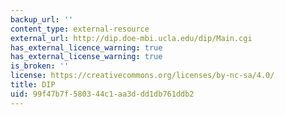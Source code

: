 ```yaml
---
backup_url: ''
content_type: external-resource
external_url: http://dip.doe-mbi.ucla.edu/dip/Main.cgi
has_external_licence_warning: true
has_external_license_warning: true
is_broken: ''
license: https://creativecommons.org/licenses/by-nc-sa/4.0/
title: DIP
uid: 99f47b7f-5803-44c1-aa3d-dd1db761ddb2
---
```

